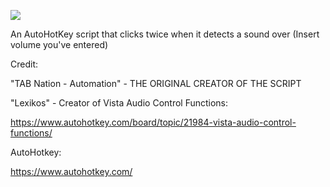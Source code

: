 [<img src="https://github.com/user-attachments/assets/3e564c2c-85af-42cf-99b2-98b82c4d1a0f">](https://www.youtube.com/watch?v=q_D44PAEWBU)

An AutoHotKey script that clicks twice when it detects a sound over (Insert volume you've entered)

Credit:

"TAB Nation -  Automation" - THE ORIGINAL CREATOR OF THE SCRIPT

"Lexikos" - Creator of Vista Audio Control Functions:

https://www.autohotkey.com/board/topic/21984-vista-audio-control-functions/

AutoHotkey:

https://www.autohotkey.com/
